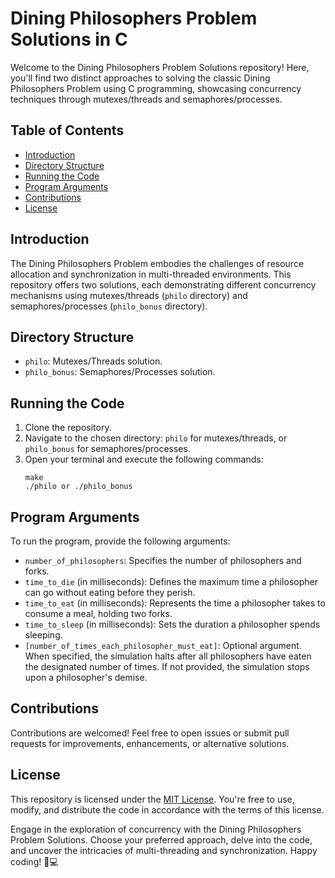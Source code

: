 # Dining Philosophers Problem Solutions in C

Welcome to the Dining Philosophers Problem Solutions repository! Here, you'll find two distinct approaches to solving the classic Dining Philosophers Problem using C programming, showcasing concurrency techniques through mutexes/threads and semaphores/processes.

## Table of Contents
- [Introduction](#introduction)
- [Directory Structure](#directory-structure)
- [Running the Code](#running-the-code)
- [Program Arguments](#program-arguments)
- [Contributions](#contributions)
- [License](#license)

## Introduction
The Dining Philosophers Problem embodies the challenges of resource allocation and synchronization in multi-threaded environments. This repository offers two solutions, each demonstrating different concurrency mechanisms using mutexes/threads (`philo` directory) and semaphores/processes (`philo_bonus` directory).

## Directory Structure
- `philo`: Mutexes/Threads solution.
- `philo_bonus`: Semaphores/Processes solution.

## Running the Code
1. Clone the repository.
2. Navigate to the chosen directory: `philo` for mutexes/threads, or `philo_bonus` for semaphores/processes.
3. Open your terminal and execute the following commands:
   ```shell
   make
   ./philo or ./philo_bonus
   ```

## Program Arguments
To run the program, provide the following arguments:

- `number_of_philosophers`: Specifies the number of philosophers and forks.
- `time_to_die` (in milliseconds): Defines the maximum time a philosopher can go without eating before they perish.
- `time_to_eat` (in milliseconds): Represents the time a philosopher takes to consume a meal, holding two forks.
- `time_to_sleep` (in milliseconds): Sets the duration a philosopher spends sleeping.
- `[number_of_times_each_philosopher_must_eat]`: Optional argument. When specified, the simulation halts after all philosophers have eaten the designated number of times. If not provided, the simulation stops upon a philosopher's demise.

## Contributions
Contributions are welcomed! Feel free to open issues or submit pull requests for improvements, enhancements, or alternative solutions.

## License
This repository is licensed under the [MIT License](LICENSE). You're free to use, modify, and distribute the code in accordance with the terms of this license.

Engage in the exploration of concurrency with the Dining Philosophers Problem Solutions. Choose your preferred approach, delve into the code, and uncover the intricacies of multi-threading and synchronization. Happy coding! 🚀💻

